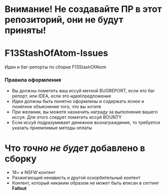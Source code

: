 # Внимание! Не создавайте ПР в этот репозиторий, они не будут приняты!
# F13StashOfAtom-Issues
Идеи и баг-репорты по сборке F13StashOfAtom
### Правила оформления
- Вы должны пометить ваш иссуй меткой BUGREPORT, если это баг репорт, или IDEA, если это идея\предложение
- Идеи должны быть понятно оформлены и содержать ясное и понятное объяснение того, что вы хотите
- При желании, вы можете назначить награду за выполнение вашего иссуя. Для этого следует пометить иссуй BOUNTY
- Если иссуй подразумевает денежное вознаграждение, то требуется указать приемлимые методы оплаты

# Что **_точно не будет_** добавлено в сборку
- 18+ и NSFW контент
- Разжигающий ненависть и другой оскорбительный контент
- Контент, который никаким образом не может быть вписан в сеттинг **Fallout**
